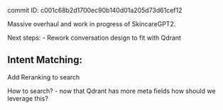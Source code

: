 commit ID: c001c68b2d1700ec90b140d01a205d73d61cef12

Massive overhaul and work in progress of SkincareGPT2.

Next steps:
\- Rework conversation design to fit with Qdrant

Intent Matching:
- 

Add Reranking to search

How to search?
\- now that Qdrant has more meta fields how should we leverage this?